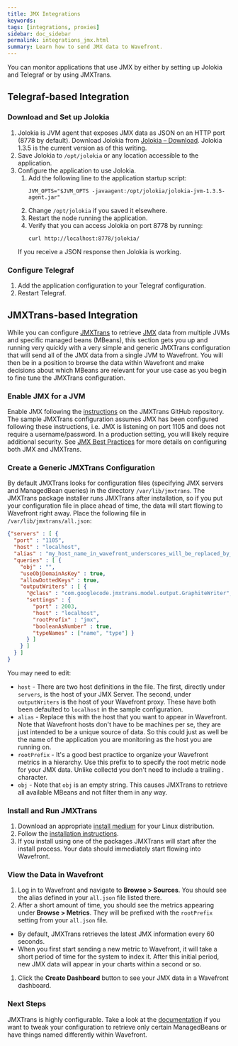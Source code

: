 ```yaml
---
title: JMX Integrations
keywords:
tags: [integrations, proxies]
sidebar: doc_sidebar
permalink: integrations_jmx.html
summary: Learn how to send JMX data to Wavefront.
---
```


You can monitor applications that use JMX by either by setting up Jolokia and Telegraf or by using JMXTrans.  

## Telegraf-based Integration

### Download and Set up Jolokia

1. Jolokia is JVM agent that exposes JMX data as JSON on an HTTP port (8778 by default). Download Jolokia from [Jolokia – Download](https://jolokia.org/download.html). Jolokia 1.3.5 is the current version as of this writing.
1. Save Jolokia to `/opt/jolokia` or any location accessible to the application.
1. Configure the application to use Jolokia.
   1. Add the following line to the application startup script:
      ```
      JVM_OPTS="$JVM_OPTS -javaagent:/opt/jolokia/jolokia-jvm-1.3.5-agent.jar"
      ```
   1. Change `/opt/jolokia` if you saved it elsewhere.
   1. Restart the node running the application.
   1. Verify that you can access Jolokia on port 8778 by running:
      ```
      curl http://localhost:8778/jolokia/
      ```
     If you receive a JSON response then Jolokia is working.

### Configure Telegraf

1. Add the application configuration to your Telegraf configuration.
2. Restart Telegraf. 


## JMXTrans-based Integration

While you can configure [JMXTrans](https://github.com/jmxtrans/jmxtrans) to retrieve [JMX](https://en.wikipedia.org/wiki/Java_Management_Extensions) data from multiple JVMs and specific managed beans (MBeans), this section gets you up and running very quickly with a very simple and generic JMXTrans configuration that will send all of the JMX data from a single JVM to Wavefront. You will then be in a position to browse the data within Wavefront and make decisions about which MBeans are relevant for your use case as you begin to fine tune the JMXTrans configuration.

### Enable JMX for a JVM
 
Enable JMX following the [instructions](https://github.com/jmxtrans/jmxtrans/wiki/Installation#enabling-jmx-for-a-jvm) on the JMXTrans GitHub repository. The sample JMXTrans configuration assumes JMX has been configured following these instructions, i.e. JMX is listening on port 1105 and does not require a username/password. In a production setting, you will likely require additional security. See [JMX Best Practices](https://code.google.com/archive/p/jmxtrans/wikis/BestPractices.wiki) for more details on configuring both JMX and JMXTrans.
 
### Create a Generic JMXTrans Configuration
 
By default JMXTrans looks for configuration files (specifying JMX servers and ManagedBean queries) in the directory `/var/lib/jmxtrans`. The JMXTrans package installer runs JMXTrans after installation, so if you put your configuration file in place ahead of time, the data will start flowing to Wavefront right away. Place the following file in `/var/lib/jmxtrans/all.json`:

```json
{"servers" : [ {         
  "port" : "1105",         
  "host" : "localhost",         
  "alias" : "my_host_name_in_wavefront_underscores_will_be_replaced_by_dots",         
  "queries" : [ { 
    "obj" : "", 
    "useObjDomainAsKey" : true, 
    "allowDottedKeys" : true, 
    "outputWriters" : [ { 
      "@class" : "com.googlecode.jmxtrans.model.output.GraphiteWriter", 
      "settings" : { 
        "port" : 2003, 
        "host" : "localhost", 
        "rootPrefix" : "jmx",
        "booleanAsNumber" : true, 
        "typeNames" : ["name", "type"] } 
      } ] 
    } ]
  } ] 
}
```
You may need to edit:

- `host` - There are two host definitions in the file. The first, directly under `servers`, is the host of your JMX Server. The second, under `outputWriters` is the host of your Wavefront proxy. These have both been defaulted to `localhost` in the sample configuration.
- `alias` - Replace this with the host that you want to appear in Wavefront. Note that Wavefront hosts don't have to be machines per se, they are just intended to be a unique source of data. So this could just as well be the name of the application you are monitoring as the host you are running on.
- `rootPrefix` - It's a good best practice to organize your Wavefront metrics in a hierarchy. Use this prefix to to specify the root metric node for your JMX data. Unlike collectd you don't need to include a trailing . character.
- `obj` - Note that `obj` is an empty string. This causes JMXTrans to retrieve all available MBeans and not filter them in any way.
 
### Install and Run JMXTrans
 
1. Download an appropriate [install medium](http://central.maven.org/maven2/org/jmxtrans/jmxtrans/250/) for your Linux distribution.
1. Follow the [installation instructions](https://github.com/jmxtrans/jmxtrans/wiki/Installation#introduction).
1. If you install using one of the packages JMXTrans will start after the install process. Your data should immediately start flowing into Wavefront.
 
### View the Data in Wavefront
1. Log in to Wavefront and navigate to **Browse > Sources**. You should see the alias defined in your `all.json` file listed there.
1. After a short amount of time, you should see the metrics appearing under **Browse > Metrics**. They will be prefixed with the `rootPrefix` setting from your `all.json` file.
  - By default, JMXTrans retrieves the latest JMX information every 60 seconds.
  - When you first start sending a new metric to Wavefront, it will take a short period of time for the system to index it. After this initial period, new JMX data will appear in your charts within a second or so.
1. Click the **Create Dashboard** button to see your JMX data in a Wavefront dashboard.
 
### Next Steps
 
JMXTrans is highly configurable. Take a look at the [documentation](https://github.com/jmxtrans/jmxtrans/wiki/Queries) if you want to tweak your configuration to retrieve only certain ManagedBeans or have things named differently within Wavefront.



